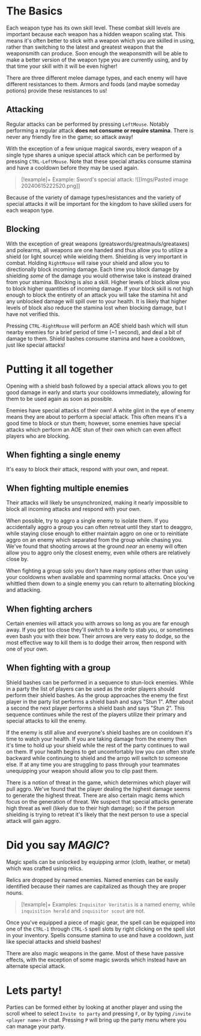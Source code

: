 # The Basics
Each weapon type has its own skill level. These combat skill levels are important because each weapon has a hidden weapon scaling stat. This means it's often better to stick with a weapon which you are skilled in using, rather than switching to the latest and greatest weapon that the weaponsmith can produce. Soon enough the weaponsmith will be able to make a better version of the weapon type you are currently using, and by that time your skill with it will be even higher!

There are three different melee damage types, and each enemy will have different resistances to them. Armors and foods (and maybe someday potions) provide these resistances to us!

## Attacking
Regular attacks can be performed by pressing `LeftMouse`. Notably performing a regular attack **does not consume or require stamina**. There is never any friendly fire in the game; so attack away!

With the exception of a few unique magical swords, every weapon of a single type shares a unique special attack which can be performed by pressing `CTRL-LeftMouse`. Note that these special attacks consume stamina and have a cooldown before they may be used again.

> [!example]+ Example: Sword's special attack:
>![[Imgs/Pasted image 20240615222520.png]]

Because of the variety of damage types/resistances and the variety of special attacks it will be important for the kingdom to have skilled users for each weapon type.
## Blocking
With the exception of great weapons (greatswords/greatmauls/greataxes) and polearms, all weapons are one handed and thus allow you to utilize a shield (or light source) while wielding them. Shielding is very important in combat. Holding `RightMouse` will raise your shield and allow you to directionally block incoming damage. Each time you block damage by shielding *some* of the damage you would otherwise take is instead drained from your stamina. Blocking is also a skill. Higher levels of block allow you to block higher quantities of incoming damage. If your block skill is not high enough to block the entirety of an attack you will take the stamina hit and any unblocked damage will spill over to your health. It is likely that higher levels of block also reduce the stamina lost when blocking damage, but I have not verified this.

Pressing `CTRL-RightMouse` will perform an AOE shield bash which will stun nearby enemies for a brief period of time (~1 second), and deal a bit of damage to them. Shield bashes consume stamina and have a cooldown, just like special attacks! 

# Putting it all together
Opening with a shield bash followed by a special attack allows you to get good damage in early and starts your cooldowns immediately, allowing for them to be used again as soon as possible.

Enemies have special attacks of their own! A white glint in the eye of enemy means they are about to perform a special attack. This often means it's a good time to block or stun them; however, some enemies have special attacks which perform an AOE stun of their own which can even affect players who are blocking.
## When fighting a single enemy
It's easy to block their attack, respond with your own, and repeat.
## When fighting multiple enemies
Their attacks will likely be unsynchronized, making it nearly impossible to block all incoming attacks and respond with your own. 

When possible, try to aggro a single enemy to isolate them. If you accidentally aggro a group you can often retreat until they start to deaggro, while staying close enough to either maintain aggro on one or to reinitiate aggro on an enemy which separated from the group while chasing you.
We've found that shooting arrows at the ground *near* an enemy will often allow you to aggro only the closest enemy, even while others are relatively close by. 

When fighting a group solo you don't have many options other than using your cooldowns when available and spamming normal attacks. Once you've whittled them down to a single enemy you can return to alternating blocking and attacking.
## When fighting archers
Certain enemies will attack you with arrows so long as you are far enough away. If you get too close they'll switch to a knife to stab you, or sometimes even bash you with their bow. 
Their arrows are very easy to dodge, so the most effective way to kill them is to dodge their arrow, then respond with one of your own.
## When fighting with a group
Shield bashes can be performed in a sequence to stun-lock enemies. While in a party the list of players can be used as the order players should perform their shield bashes. As the group approaches the enemy the first player in the party list performs a shield bash and says "Stun 1". After about a second the next player performs a shield bash and says "Stun 2". This sequence continues while the rest of the players utilize their primary and special attacks to kill the enemy.

If the enemy is still alive and everyone's shield bashes are on cooldown it's time to watch your health. If you are taking damage from the enemy then it's time to hold up your shield while the rest of the party continues to wail on them. If your health begins to get uncomfortably low you can often strafe backward while continuing to shield and the arrgo will switch to someone else. If at any time you are struggling to pass through your teammates unequipping your weapon should allow you to clip past them.

There is a notion of threat in the game, which determines which player will pull aggro. We've found that the player dealing the highest damage seems to generate the highest threat. There are also certain magic items which focus on the generation of threat. We suspect that special attacks generate high threat as well (likely due to their high damage); so if the person shielding is trying to retreat it's likely that the next person to use a special attack will gain aggro.


# Did you say ***MAGIC***?
Magic spells can be unlocked by equipping armor (cloth, leather, or metal) which was crafted using relics. 

Relics are dropped by named enemies. Named enemies can be easily identified because their names are capitalized as though they are proper nouns.
> [!example]+ Examples:
 `Inquisitor Veritatis` is a named enemy, while `inquisition herald` and `inquisitor scout` are not.

Once you've equipped a piece of magic gear, the spell can be equipped into one of the `CTRL-1` through `CTRL-5` spell slots by right clicking on the spell slot in your inventory.
Spells consume stamina to use and have a cooldown, just like special attacks and shield bashes!

There are also magic weapons in the game. Most of these have passive effects, with the exception of some magic swords which instead have an alternate special attack. 


# Lets party!
Parties can be formed either by looking at another player and using the scroll wheel to select `Invite to party` and pressing `F`, or by typing `/invite <player name>` in chat. Pressing `P` will bring up the party menu where you can manage your party.